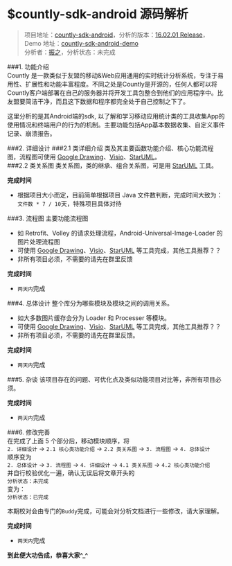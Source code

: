 $countly-sdk-android 源码解析
====================================
>  项目地址：[countly-sdk-android](https://github.com/Countly/countly-sdk-android)，分析的版本：[16.02.01 Release](https://github.com/Countly/countly-sdk-android/commit/c105d06e573703d9e29d5c92068a41befa36f43f)，Demo 地址：[countly-sdk-android-demo](https://github.com/Labmem003/zhenzhi-open-project-analysis/tree/master/countly-sdk-android-demo)    
 分析者：[振之](https://github.com/Labmem003)，分析状态：未完成


###1. 功能介绍  
Countly 是一款类似于友盟的移动&Web应用通用的实时统计分析系统，专注于易用性、扩展性和功能丰富程度。不同之处是Countly是开源的，任何人都可以将Countly客户端部署在自己的服务器并将开发工具包整合到他们的应用程序中。比友盟要简洁干净，而且这下数据和程序都完全处于自己控制之下了。

这里分析的是其Android端的sdk, 以了解和学习移动应用统计类的工具收集App的使用情况和终端用户的行为的机制。主要功能包括App基本数据收集、自定义事件记录、崩溃报告。

###2. 详细设计
###2.1 类详细介绍
类及其主要函数功能介绍、核心功能流程图，流程图可使用 [Google Drawing](https://docs.google.com/drawings)、[Visio](http://products.office.com/en-us/visio/flowchart-software)、[StarUML](http://staruml.io/)。  
###2.2 类关系图
类关系图，类的继承、组合关系图，可是用 [StarUML](http://staruml.io/) 工具。  

**完成时间**  
- 根据项目大小而定，目前简单根据项目 Java 文件数判断，完成时间大致为：`文件数 * 7 / 10`天，特殊项目具体对待  

###3. 流程图
主要功能流程图  
- 如 Retrofit、Volley 的请求处理流程，Android-Universal-Image-Loader 的图片处理流程图  
- 可使用 [Google Drawing](https://docs.google.com/drawings)、[Visio](http://products.office.com/en-us/visio/flowchart-software)、[StarUML](http://staruml.io/) 等工具完成，其他工具推荐？？  
- 非所有项目必须，不需要的请先在群里反馈  

**完成时间**  
- `两天内`完成  

###4. 总体设计
整个库分为哪些模块及模块之间的调用关系。  
- 如大多数图片缓存会分为 Loader 和 Processer 等模块。  
- 可使用 [Google Drawing](https://docs.google.com/drawings)、[Visio](http://products.office.com/en-us/visio/flowchart-software)、[StarUML](http://staruml.io/) 等工具完成，其他工具推荐？？  
- 非所有项目必须，不需要的请先在群里反馈。  

**完成时间**  
- `两天内`完成  

###5. 杂谈
该项目存在的问题、可优化点及类似功能项目对比等，非所有项目必须。  

**完成时间**  
- `两天内`完成  

###6. 修改完善  
在完成了上面 5 个部分后，移动模块顺序，将  
`2. 详细设计` -> `2.1 核心类功能介绍` -> `2.2 类关系图` -> `3. 流程图` -> `4. 总体设计`  
顺序变为  
`2. 总体设计` -> `3. 流程图` -> `4. 详细设计` -> `4.1 类关系图` -> `4.2 核心类功能介绍`  
并自行校验优化一遍，确认无误后将文章开头的  
`分析状态：未完成`  
变为：  
`分析状态：已完成`  

本期校对会由专门的`Buddy`完成，可能会对分析文档进行一些修改，请大家理解。  

**完成时间**  
- `两天内`完成  

**到此便大功告成，恭喜大家^_^**  